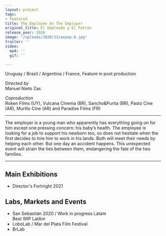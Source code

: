 ```yaml
---
layout: project
tags:
- featured
title: The Employee An The Employer
original_title: El Empleado y El Patrón
release_year: 2026
image: "/uploads/2020/12/eeyep-8.jpg"
trailer: ''
video:
  mp4: ''
  gif: ''

---
```

Uruguay / Brazil / Argentina / France, Feature in post production

_Directed by_  
Manuel Nieto Zas

_Coproduction_  
Roken Films (UY), Vulcana Cinema (BR), Sancho&Punta (BR), Pasto Cine (AR), Murillo Cine (AR) and Paradise Films (FR)

***

The employer is a young man who apparently has everything going on for him except one pressing concern: his baby’s health. The employee is looking for a job to support his newborn too, so does not hesitate when the first decides to hire him to work in his lands. Both will meet their needs by helping each other. But one day an accident happens. This unexpected event will strain the ties between them, endangering the fate of the two families.

***

## Main Exhibitions

* Director's Fortnight 2021

## Labs, Markets and Events

* San Sebastián 2020 / Work in progress Latam  
  Best WIP LatAm
* LoboLab / Mar del Plata Film Festival
* BrLab